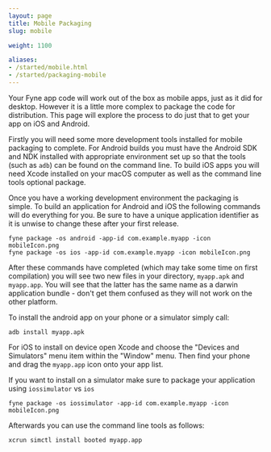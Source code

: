 ```yaml
---
layout: page
title: Mobile Packaging
slug: mobile

weight: 1100

aliases:
- /started/mobile.html
- /started/packaging-mobile
---
```


Your Fyne app code will work out of the box as mobile apps, just as it did for desktop.
However it is a little more complex to package the code for distribution.
This page will explore the process to do just that to get your app on iOS and Android.

Firstly you will need some more development tools installed for mobile packaging
to complete. For Android builds you must have the Android SDK and NDK
installed with appropriate environment set up so that the tools (such as `adb`)
can be found on the command line. To build iOS apps you will need Xcode installed
on your macOS computer as well as the command line tools optional package.

Once you have a working development environment the packaging is simple.
To build an application for Android and iOS the following commands will do
everything for you. Be sure to have a unique application identifier as it is
unwise to change these after your first release.

```
fyne package -os android -app-id com.example.myapp -icon mobileIcon.png
fyne package -os ios -app-id com.example.myapp -icon mobileIcon.png
```

After these commands have completed (which may take some time on first
compilation) you will see two new files in your directory, `myapp.apk` and
`myapp.app`. You will see that the latter has the same name as a darwin
application bundle - don't get them confused as they will not work on the
other platform.

To install the android app on your phone or a simulator simply call:

```
adb install myapp.apk
```

For iOS to install on device open Xcode and choose the "Devices and
Simulators" menu item within the "Window" menu. Then find your phone and drag
the `myapp.app` icon onto your app list. 

If you want to install on a simulator make sure to package your application using `iossimulator` vs `ios` 

```
fyne package -os iossimulator -app-id com.example.myapp -icon mobileIcon.png
```

Afterwards you can use the command line tools as follows:

```
xcrun simctl install booted myapp.app
```

